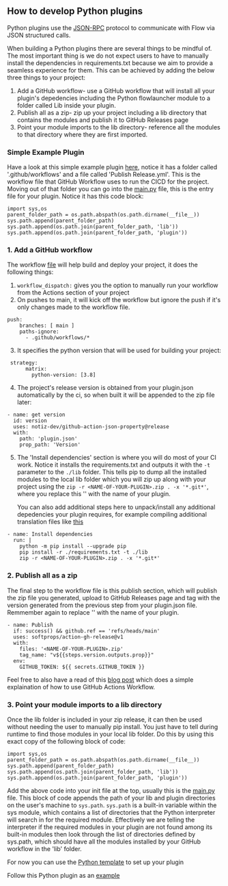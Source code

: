 ## How to develop Python plugins

Python plugins use the [JSON-RPC](https://flow-launcher.github.io/docs/#/json-rpc) protocol to communicate with Flow via JSON structured calls.

When building a Python plugins there are several things to be mindful of. The most important thing is we do not expect users to have to manually install the dependencies in requirements.txt because we aim to provide a seamless experience for them. This can be achieved by adding the below three things to your project:

1. Add a GitHub workflow- use a GitHub workflow that will install all your plugin's depedencies including the Python flowlauncher module to a folder called Lib inside your plugin.
2. Publish all as a zip- zip up your project including a lib directory that contains the modules and publish it to GitHub Releases page
3. Point your module imports to the lib directory- reference all the modules to that directory where they are first imported.

### Simple Example Plugin
Have a look at this simple example plugin [here](https://github.com/Flow-Launcher/plugin-samples/tree/master/HelloWorldPython), notice it has a folder called '.github/workflows' and a file called 'Publish Release.yml'. This is the workflow file that GitHub Workflow uses to run the CICD for the project. Moving out of that folder you can go into the [main.py](https://github.com/Flow-Launcher/plugin-samples/blob/master/HelloWorldPython/plugin.json) file, this is the entry file for your plugin. Notice it has this code block:
```
import sys,os
parent_folder_path = os.path.abspath(os.path.dirname(__file__))
sys.path.append(parent_folder_path)
sys.path.append(os.path.join(parent_folder_path, 'lib'))
sys.path.append(os.path.join(parent_folder_path, 'plugin'))
```

### 1. Add a GitHub workflow
The workflow [file](https://github.com/Flow-Launcher/plugin-samples/blob/master/HelloWorldPython/.github/workflows/Publish%20Release.yml) will help build and deploy your project, it does the following things:
1. `workflow_dispatch:` gives you the option to manually run your workflow from the Actions section of your project
2. On pushes to main, it will kick off the workflow but ignore the push if it's only changes made to the workflow file.
```
push:
    branches: [ main ]
    paths-ignore: 
      - .github/workflows/*
```
3. It specifies the python version that will be used for building your project:
```
 strategy:
      matrix:
        python-version: [3.8]
```
4. The project's release version is obtained from your plugin.json automatically by the ci, so when built it will be appended to the zip file later:
```
- name: get version
  id: version
  uses: notiz-dev/github-action-json-property@release
  with: 
    path: 'plugin.json'
    prop_path: 'Version'
```
5. The 'Install dependencies' section is where you will do most of your CI work. Notice it installs the requirements.txt and outputs it with the `-t` parameter to the `./lib` folder. This tells pip to dump all the installed modules to the local lib folder which you will zip up along with your project using the `zip -r <NAME-OF-YOUR-PLUGIN>.zip . -x '*.git*'`, where you replace this '<NAME-OF-YOUR-PLUGIN>' with the name of your plugin.
    
    You can also add additional steps here to unpack/install any additional depedencies your plugin requires, for example compiling additional translation files like [this](https://github.com/deefrawley/Flow.Launcher.Plugin.Currency/blob/23770ee929af059b1b1b7f9b5f3327b692ac9587/.github/workflows/Publish%20Release.yml#L34)
```
- name: Install dependencies
  run: |
    python -m pip install --upgrade pip
    pip install -r ./requirements.txt -t ./lib
    zip -r <NAME-OF-YOUR-PLUGIN>.zip . -x '*.git*'
```

### 2. Publish all as a zip
The final step to the workflow file is this publish section, which will publish the zip file you generated, upload to GitHub Releases page and tag with the version generated from the previous step from your plugin.json file. Remmember again to replace '<NAME-OF-YOUR-PLUGIN>' with the name of your plugin.
```
- name: Publish
  if: success() && github.ref == 'refs/heads/main'
  uses: softprops/action-gh-release@v1
  with:
    files: '<NAME-OF-YOUR-PLUGIN>.zip'
    tag_name: "v${{steps.version.outputs.prop}}"
  env:
    GITHUB_TOKEN: ${{ secrets.GITHUB_TOKEN }}
```

Feel free to also have a read of this [blog post](https://blog.ipswitch.com/how-to-build-your-first-github-actions-workflow) which does a simple explaination of how to use GitHub Actions Workflow.

### 3. Point your module imports to a lib directory
Once the lib folder is included in your zip release, it can then be used without needing the user to manually pip install. You just have to tell during runtime to find those modules in your local lib folder. Do this by using this exact copy of the following block of code:
```
import sys,os
parent_folder_path = os.path.abspath(os.path.dirname(__file__))
sys.path.append(parent_folder_path)
sys.path.append(os.path.join(parent_folder_path, 'lib'))
sys.path.append(os.path.join(parent_folder_path, 'plugin'))

```
Add the above code into your init file at the top, usually this is the [main.py](https://github.com/Flow-Launcher/plugin-samples/blob/master/HelloWorldPython/main.py) file. This block of code appends the path of your lib and plugin directories on the user's machine to `sys.path`. `sys.path` is a built-in variable within the sys module, which contains a list of directories that the Python interpreter will search in for the required module. Effectively we are telling the interpreter if the required modules in your plugin are not found among its built-in modules then look through the list of directories defined by sys.path, which should have all the modules installed by your GitHub workflow in the 'lib' folder.




For now you can use the [Python template](https://github.com/Flow-Launcher/Flow.Launcher.Plugin.PythonTemplate) to set up your plugin 

Follow this Python plugin as an [example](https://github.com/deefrawley/Flow.Launcher.Plugin.Currency) 

